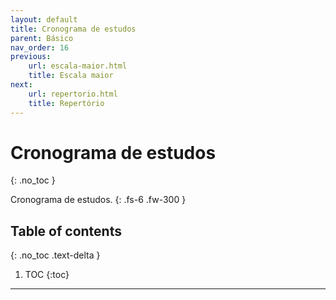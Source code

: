```yaml
---
layout: default
title: Cronograma de estudos
parent: Básico
nav_order: 16
previous:
    url: escala-maior.html
    title: Escala maior
next:
    url: repertorio.html
    title: Repertório
---
```


# Cronograma de estudos
{: .no_toc }

Cronograma de estudos.
{: .fs-6 .fw-300 }

## Table of contents
{: .no_toc .text-delta }

1. TOC
{:toc}

---
